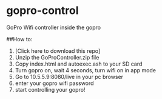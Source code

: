 gopro-control
=============

GoPro Wifi controller inside the gopro

##How to:

1. [Click here to download this repo]
2. Unzip the GoProController.zip file
3. Copy index.html and autoexec.ash to your SD card
4. Turn gopro on, wait 4 seconds, turn wifi on in app mode
5. Go to 10.5.5.9:8080/live in your pc browser
6. enter your gopro wifi password
7. start controlling your gopro!

